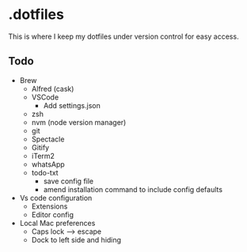 # .dotfiles

This is where I keep my dotfiles under version control for easy access.

## Todo

- Brew
  - Alfred (cask)
  - VSCode
    - Add settings.json
  - zsh
  - nvm (node version manager)
  - git
  - Spectacle
  - Gitify
  - iTerm2
  - whatsApp
  - todo-txt
    - save config file
    - amend installation command to include config defaults
- Vs code configuration
  - Extensions
  - Editor config
- Local Mac preferences
  - Caps lock —> escape
  - Dock to left side and hiding
